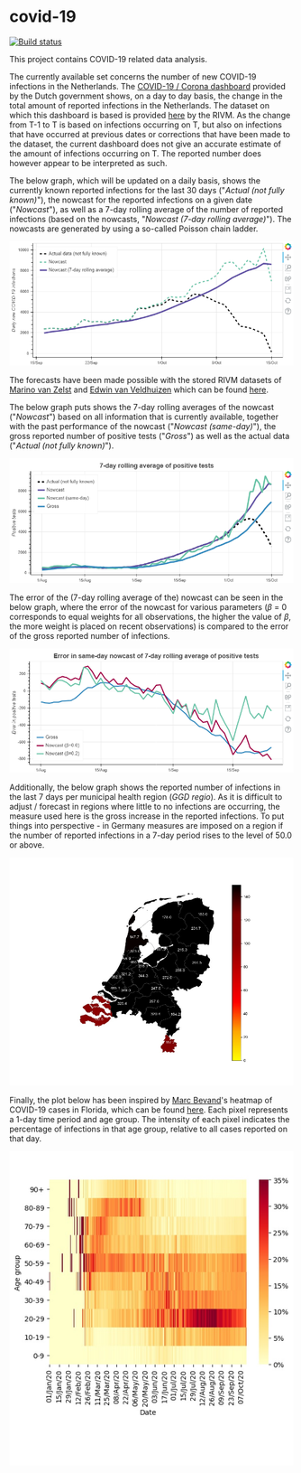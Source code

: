 # covid-19
[![Build status](https://ci.appveyor.com/api/projects/status/hjap7sk0bm8ds37q?svg=true)](https://ci.appveyor.com/project/RogerLord/covid-19)

This project contains COVID-19 related data analysis.

The currently available set concerns the number of new COVID-19 infections in the Netherlands. The [COVID-19 / Corona dashboard](https://coronadashboard.rijksoverheid.nl/) provided by the Dutch government shows, on a day to day basis, the change in the total amount of reported infections in the Netherlands. The dataset on which this dashboard is based is provided [here](https://data.rivm.nl/geonetwork/srv/dut/catalog.search#/metadata/2c4357c8-76e4-4662-9574-1deb8a73f724?tab=relations) by the RIVM. As the change from T-1 to T is based on infections occurring on T, but also on infections that have occurred at previous dates or corrections that have been made to the dataset, the current dashboard does not give an accurate estimate of the amount of infections occurring on T. The reported number does however appear to be interpreted as such.

The below graph, which will be updated on a daily basis, shows the currently known reported infections for the last 30 days ("*Actual (not fully known)*"), the nowcast for the reported infections on a given date ("*Nowcast*"), as well as a 7-day rolling average of the number of reported infections (based on the nowcasts, "*Nowcast (7-day rolling average)*"). The nowcasts are generated by using a so-called Poisson chain ladder.

<p align="center">
  <img src="https://raw.githubusercontent.com/rogerlord/covid-19/master/plots/nl/COVID-19_daily_cases_plot.png" alt="COVID-19 daily infections in the Netherlands"/>
</p>

The forecasts have been made possible with the stored RIVM datasets of [Marino van Zelst](https://github.com/mzelst) and [Edwin van Veldhuizen](https://github.com/edwinveldhuizen) which can be found [here](https://github.com/mzelst/covid-19/).

The below graph puts shows the 7-day rolling averages of the nowcast ("*Nowcast*") based on all information that is currently available, together with the past performance of the nowcast ("*Nowcast (same-day)*"), the gross reported number of positive tests ("*Gross*") as well as the actual data ("*Actual (not fully known)*").

<p align="center">
  <img src="https://raw.githubusercontent.com/rogerlord/covid-19/master/plots/nl/COVID-19_daily_cases_nowcast_performance.png" alt="COVID-19 daily infections in the Netherlands"/>
</p>

The error of the (7-day rolling average of the) nowcast can be seen in the below graph, where the error of the nowcast for various parameters ($\beta$ = 0 corresponds to equal weights for all observations, the higher the value of $\beta$, the more weight is placed on recent observations) is compared to the error of the gross reported number of infections.

<p align="center">
  <img src="https://raw.githubusercontent.com/rogerlord/covid-19/master/plots/nl/COVID-19_daily_cases_nowcast_error.png" alt="COVID-19 daily infections in the Netherlands"/>
</p>

Additionally, the below graph shows the reported number of infections in the last 7 days per municipal health region (*GGD regio*). As it is difficult to
adjust / forecast in regions where little to no infections are occurring, the measure used here is the gross increase in the reported infections. To put things into perspective - in Germany measures are imposed on a region if the number of reported infections in a 7-day period rises to the level of 50.0 or above.

<p align="center">
  <img src="https://raw.githubusercontent.com/rogerlord/covid-19/master/plots/nl/COVID-19_daily_cases_per_ggd_region_plot.jpg" alt="COVID-19 daily infections per municipal health region in the Netherlands"/>
</p>

Finally, the plot below has been inspired by [Marc Bevand](https://github.com/mbevand)'s heatmap of COVID-19 cases in Florida, which can be found [here](https://github.com/mbevand/florida-covid19-line-list-data). Each pixel represents a 1-day time period and age group. The intensity of each pixel indicates the
percentage of infections in that age group, relative to all cases reported on that day.

<p align="center">
  <img src="https://raw.githubusercontent.com/rogerlord/covid-19/master/plots/nl/COVID-19_heatmap_plot.jpg" alt="Heatmap of COVID-19 cases in the Netherlands"/>
</p>